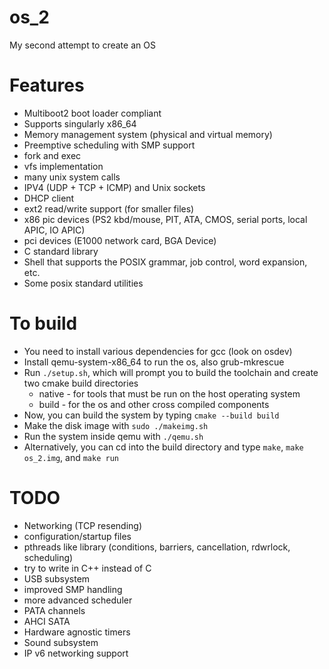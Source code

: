# os_2
My second attempt to create an OS

# Features
* Multiboot2 boot loader compliant
* Supports singularly x86_64
* Memory management system (physical and virtual memory)
* Preemptive scheduling with SMP support
* fork and exec
* vfs implementation
* many unix system calls
* IPV4 (UDP + TCP + ICMP) and Unix sockets
* DHCP client
* ext2 read/write support (for smaller files)
* x86 pic devices (PS2 kbd/mouse, PIT, ATA, CMOS, serial ports, local APIC, IO APIC)
* pci devices (E1000 network card, BGA Device)
* C standard library
* Shell that supports the POSIX grammar, job control, word expansion, etc.
* Some posix standard utilities

# To build
* You need to install various dependencies for gcc (look on osdev)
* Install qemu-system-x86_64 to run the os, also grub-mkrescue
* Run `./setup.sh`, which will prompt you to build the toolchain and create two cmake build directories
  - native - for tools that must be run on the host operating system
  - build - for the os and other cross compiled components
* Now, you can build the system by typing `cmake --build build`
* Make the disk image with `sudo ./makeimg.sh`
* Run the system inside qemu with `./qemu.sh`
* Alternatively, you can cd into the build directory and type `make`, `make os_2.img`, and `make run`

# TODO
* Networking (TCP resending)
* configuration/startup files
* pthreads like library (conditions, barriers, cancellation, rdwrlock, scheduling)
* try to write in C++ instead of C
* USB subsystem
* improved SMP handling
* more advanced scheduler
* PATA channels
* AHCI SATA
* Hardware agnostic timers
* Sound subsystem
* IP v6 networking support
